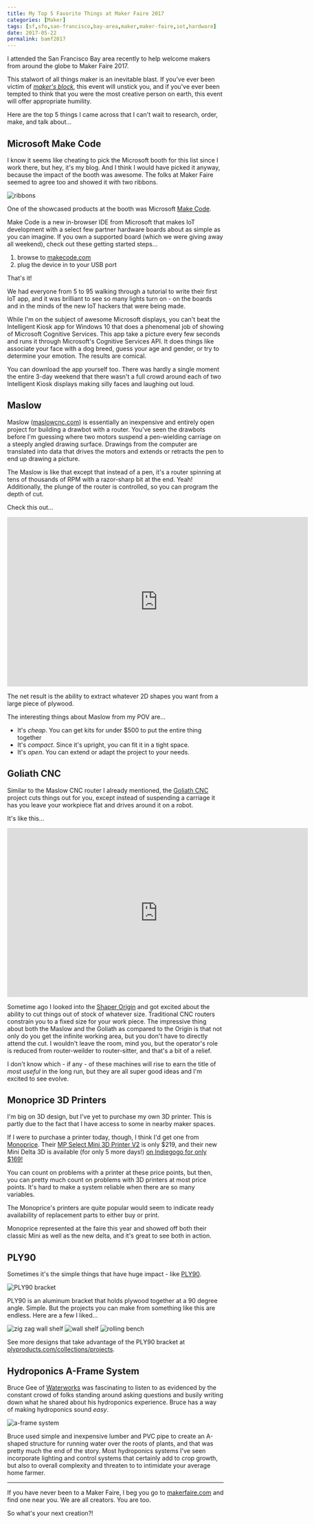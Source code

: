 ```yaml
---
title: My Top 5 Favorite Things at Maker Faire 2017
categories: [Maker]
tags: [sf,sfo,san-francisco,bay-area,maker,maker-faire,iot,hardware]
date: 2017-05-22
permalink: bamf2017
---
```


I attended the San Francisco Bay area recently to help welcome makers from around the globe to Maker Faire 2017.

This stalwort of all things maker is an inevitable blast. If you've ever been victim of [_maker's block_](http://www.urbandictionary.com/define.php?term=Maker%27s%20Block), this event will unstick you, and if you've ever been tempted to think that you were the most creative person on earth, this event will offer appropriate humility.

Here are the top 5 things I came across that I can't wait to research, order, make, and talk about...

## Microsoft Make Code
I know it seems like cheating to pick the Microsoft booth for this list since I work there, but hey, it's my blog. And I think I would have picked it anyway, because the impact of the booth was awesome. The folks at Maker Faire seemed to agree too and showed it with two ribbons.

![ribbons](../files/bamf2017_01.jpg)

One of the showcased products at the booth was Microsoft [Make Code](http://makecode.com).

Make Code is a new in-browser IDE from Microsoft that makes IoT development with a select few partner hardware boards about as simple as you can imagine. If you own a supported board (which we were giving away all weekend), check out these getting started steps...

1. browse to [makecode.com](http://makecode.com)
1. plug the device in to your USB port

That's it!

We had everyone from 5 to 95 walking through a tutorial to write their first IoT app, and it was brilliant to see so many lights turn on - on the boards and in the minds of the new IoT hackers that were being made.

While I'm on the subject of awesome Microsoft displays, you can't beat the Intelligent Kiosk app for Windows 10 that does a phenomenal job of showing of Microsoft Cognitive Services. This app take a picture every few seconds and runs it through Microsoft's Cognitive Services API. It does things like associate your face with a dog breed, guess your age and gender, or try to determine your emotion. The results are comical.

You can download the app yourself too. There was hardly a single moment the entire 3-day weekend that there wasn't a full crowd around each of two Intelligent Kiosk displays making silly faces and laughing out loud.

## Maslow
Maslow ([maslowcnc.com](http://www.maslowcnc.com/)) is essentially an inexpensive and entirely open project for building a drawbot with a router. You've seen the drawbots before I'm guessing where two motors suspend a pen-wielding carriage on a steeply angled drawing surface. Drawings from the computer are translated into data that drives the motors and extends or retracts the pen to end up drawing a picture.

The Maslow is like that except that instead of a pen, it's a router spinning at tens of thousands of RPM with a razor-sharp bit at the end. Yeah! Additionally, the plunge of the router is controlled, so you can program the depth of cut.

Check this out...

<iframe width="700" height="394" src="https://www.youtube.com/embed/Q-KCZoxvzcQ" frameborder="0" allowfullscreen></iframe>

The net result is the ability to extract whatever 2D shapes you want from a large piece of plywood.

The interesting things about Maslow from my POV are...

* It's _cheap_. You can get kits for under $500 to put the entire thing together
* It's _compact_. Since it's upright, you can fit it in a tight space.
* It's _open_. You can extend or adapt the project to your needs.

## Goliath CNC
Similar to the Maslow CNC router I already mentioned, the  [Goliath CNC](https://www.facebook.com/goliathcnc/) project cuts things out for you, except instead of suspending a carriage it has you leave your workpiece flat and drives around it on a robot.

It's like this...
<iframe width="700" height="393" src="https://www.youtube.com/embed/ziOvO4VgCxc" frameborder="0" allowfullscreen></iframe>

Sometime ago I looked into the [Shaper Origin](https://shapertools.com/) and got excited about the ability to cut things out of stock of whatever size. Traditional CNC routers constrain you to a fixed size for your work piece. The impressive thing about both the Maslow and the Goliath as compared to the Origin is that not only do you get the infinite working area, but you don't have to directly attend the cut. I wouldn't leave the room, mind you, but the operator's role is reduced from router-weilder to router-sitter, and that's a bit of a relief.

I don't know which - if any - of these machines will rise to earn the title of _most useful_ in the long run, but they are all super good ideas and I'm excited to see evolve.

## Monoprice 3D Printers
I'm big on 3D design, but I've yet to purchase my own 3D printer. This is partly due to the fact that I have access to some in nearby maker spaces.

If I were to purchase a printer today, though, I think I'd get one from [Monoprice](http://monoprice.com). Their [MP Select Mini 3D Printer V2](https://www.monoprice.com/product?c_id=107&cp_id=10724&cs_id=1072403&p_id=21711&seq=1&format=2) is only $219, and their new Mini Delta 3D is available (for only 5 more days!) [on Indiegogo for only $169!](https://www.indiegogo.com/projects/monoprice-mini-delta-affordable-starter-3d-printer#/)

You can count on problems with a printer at these price points, but then, you can pretty much count on problems with 3D printers at most price points. It's hard to make a system reliable when there are so many variables.

The Monoprice's printers are quite popular would seem to indicate ready availability of replacement parts to either buy or print.

Monoprice represented at the faire this year and showed off both their classic Mini as well as the new delta, and it's great to see both in action.

## PLY90
Sometimes it's the simple things that have huge impact - like [PLY90](http://www.plyproducts.com/pages/ply90).

![PLY90 bracket](../files/bamf2017_02.jpg)

PLY90 is an aluminum bracket that holds plywood together at a 90 degree angle. Simple. But the projects you can make from something like this are endless. Here are a few I liked...

![zig zag wall shelf](../files/bamf2017_03.jpg)
![wall shelf](../files/bamf2017_04.jpg)
![rolling bench](../files/bamf2017_05.jpg)

See more designs that take advantage of the PLY90 bracket at [plyproducts.com/collections/projects](https://www.plyproducts.com/collections/projects).

## Hydroponics A-Frame System
Bruce Gee of [Waterworks](http://waterworks-hydro.com/) was fascinating to listen to as evidenced by the constant crowd of folks standing around asking questions and busily writing down what he shared about his hydroponics experience. Bruce has a way of making hydroponics sound _easy_.

![a-frame system](../files/bamf2017_06.jpg)

Bruce used simple and inexpensive lumber and PVC pipe to create an A-shaped structure for running water over the roots of plants, and that was pretty much the end of the story. Most hydroponics systems I've seen incorporate lighting and control systems that certainly add to crop growth, but also to overall complexity and threaten to to intimidate your average home farmer.

***

If you have never been to a Maker Faire, I beg you go to [makerfaire.com](http://makerfaire.com) and find one near you. We are all creators. You are too. 

So what's your next creation?!